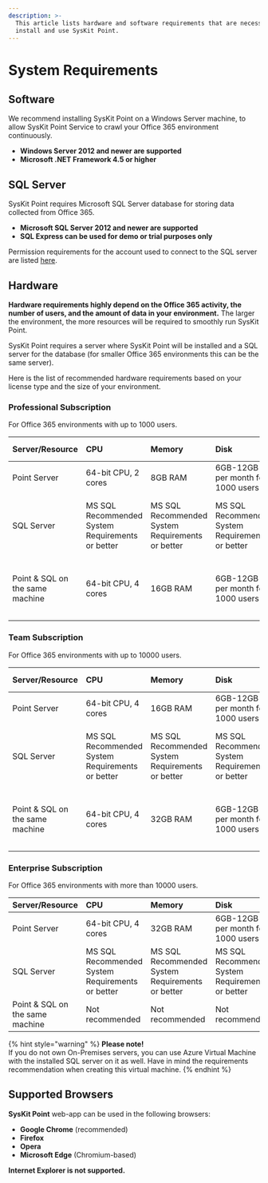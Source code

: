 ```yaml
---
description: >-
  This article lists hardware and software requirements that are necessary to
  install and use SysKit Point.
---
```


# System Requirements

## Software

We recommend installing SysKit Point on a Windows Server machine, to allow SysKit Point Service to crawl your Office 365 environment continuously.

* **Windows Server 2012 and newer are supported** 
* **Microsoft .NET Framework 4.5 or higher**

## SQL Server

SysKit Point requires Microsoft SQL Server database for storing data collected from Office 365.

* **Microsoft SQL Server 2012 and newer are supported**
* **SQL Express can be used for demo or trial purposes only**

Permission requirements for the account used to connect to the SQL server are listed [here](permission-requirements.md).

## Hardware

**Hardware requirements highly depend on the Office 365 activity, the number of users, and the amount of data in your environment.** The larger the environment, the more resources will be required to smoothly run SysKit Point.

SysKit Point requires a server where SysKit Point will be installed and a SQL server for the database \(for smaller Office 365 environments this can be the same server\).

Here is the list of recommended hardware requirements based on your license type and the size of your environment.

### Professional Subscription

For Office 365 environments with up to 1000 users.

| Server/Resource | CPU | Memory | Disk | SQL Edition | SQL Version |
| :--- | :--- | :--- | :--- | :--- | :--- |
| Point Server | 64-bit CPU, 2 cores | 8GB RAM | 6GB-12GB per month for 1000 users | - | - |
| SQL Server | MS SQL Recommended System Requirements or better | MS SQL Recommended System Requirements or better | MS SQL Recommended System Requirements or better | MS SQL Server Express and better | MS SQL Server 2012 and newer |
| Point & SQL on the same machine | 64-bit CPU, 4 cores | 16GB RAM | 6GB-12GB per month for 1000 users | MS SQL Server Express and better | MS SQL Server 2012 and newer |

### Team Subscription

For Office 365 environments with up to 10000 users.

| Server/Resource | CPU | Memory | Disk | SQL Edition | SQL Version |
| :--- | :--- | :--- | :--- | :--- | :--- |
| Point Server | 64-bit CPU, 4 cores | 16GB RAM | 6GB-12GB per month for 1000 users | - | - |
| SQL Server | MS SQL Recommended System Requirements or better | MS SQL Recommended System Requirements or better | MS SQL Recommended System Requirements or better | MS SQL Server Web and better | MS SQL Server 2012 and newer |
| Point & SQL on the same machine | 64-bit CPU, 4 cores | 32GB RAM | 6GB-12GB per month for 1000 users | MS SQL Server Web and better | MS SQL Server 2012 and newer |

### Enterprise Subscription

For Office 365 environments with more than 10000 users.

| Server/Resource | CPU | Memory | Disk | SQL Edition | SQL Version |
| :--- | :--- | :--- | :--- | :--- | :--- |
| Point Server | 64-bit CPU, 4 cores | 32GB RAM | 6GB-12GB per month for 1000 users | - | - |
| SQL Server | MS SQL Recommended System Requirements or better | MS SQL Recommended System Requirements or better | MS SQL Recommended System Requirements or better | MS SQL Server Enterprise | MS SQL Server 2012 and newer |
| Point & SQL on the same machine | Not recommended | Not recommended | Not recommended | Not recommended | Not recommended |

{% hint style="warning" %}
**Please note!**  
If you do not own On-Premises servers, you can use Azure Virtual Machine with the installed SQL server on it as well. Have in mind the requirements recommendation when creating this virtual machine.
{% endhint %}

## Supported Browsers

**SysKit Point** web-app can be used in the following browsers:

* **Google Chrome** \(recommended\)
* **Firefox**
* **Opera**
* **Microsoft Edge** \(Chromium-based\)

**Internet Explorer is not supported.**

